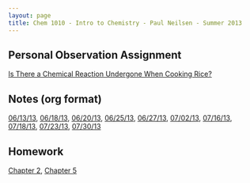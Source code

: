 ```yaml
---
layout: page
title: Chem 1010 - Intro to Chemistry - Paul Neilsen - Summer 2013
---
```


## Personal Observation Assignment

[Is There a Chemical Reaction Undergone When Cooking Rice?](personal-observation-assignment.pdf)

## Notes (org format)

[06/13/13](notes-06-13-13.org), [06/18/13](notes-06-18-13.org), [06/20/13](notes-06-20-13.org), [06/25/13](notes-06-25-13.org), [06/27/13](notes-06-27-13.org), [07/02/13](notes-07-02-13.org), [07/16/13](notes-07-16-13.org), [07/18/13](notes-07-18-13.org), [07/23/13](notes-07-23-13.org), [07/30/13](notes-07-30-13.org)

## Homework

[Chapter 2](homework-2.pdf), [Chapter 5](homework-ch-05.pdf)
